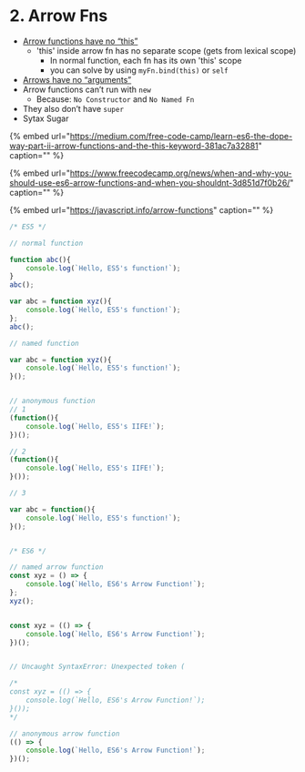# 2. Arrow Fns

* [Arrow functions have no “this”](https://javascript.info/arrow-functions#arrow-functions-have-no-this)
  * 'this' inside arrow fn has no separate scope \(gets from lexical scope\)
    * In normal function, each fn has its own 'this' scope
    * you can solve by using `myFn.bind(this)` or `self`
* [Arrows have no “arguments”](https://javascript.info/arrow-functions#arrows-have-no-arguments)
* Arrow functions can’t run with `new`
  * Because: `No Constructor` and `No Named Fn`
* They also don’t have `super`
* Sytax Sugar

{% embed url="https://medium.com/free-code-camp/learn-es6-the-dope-way-part-ii-arrow-functions-and-the-this-keyword-381ac7a32881" caption="" %}

{% embed url="https://www.freecodecamp.org/news/when-and-why-you-should-use-es6-arrow-functions-and-when-you-shouldnt-3d851d7f0b26/" caption="" %}

{% embed url="https://javascript.info/arrow-functions" caption="" %}

```javascript
/* ES5 */

// normal function

function abc(){
    console.log(`Hello, ES5's function!`);
}
abc();

var abc = function xyz(){
    console.log(`Hello, ES5's function!`);
};
abc();

// named function

var abc = function xyz(){
    console.log(`Hello, ES5's function!`);
}();


// anonymous function
// 1
(function(){
    console.log(`Hello, ES5's IIFE!`);
})();

// 2
(function(){
    console.log(`Hello, ES5's IIFE!`);
}());

// 3

var abc = function(){
    console.log(`Hello, ES5's function!`);
}();


/* ES6 */

// named arrow function
const xyz = () => {
    console.log(`Hello, ES6's Arrow Function!`);
};
xyz();


const xyz = (() => {
    console.log(`Hello, ES6's Arrow Function!`);
})();


// Uncaught SyntaxError: Unexpected token (

/*
const xyz = (() => {
    console.log(`Hello, ES6's Arrow Function!`);
}());
*/

// anonymous arrow function
(() => {
    console.log(`Hello, ES6's Arrow Function!`);
})();
```

